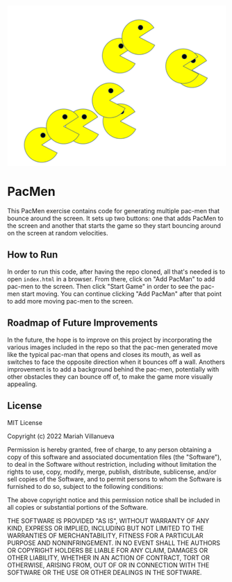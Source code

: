 <img src="images/gameplay.png">

# PacMen
This PacMen exercise contains code for generating multiple pac-men that bounce around the screen. It sets up two buttons: one that adds PacMen to the screen and another that starts the game so they start bouncing around on the screen at random velocities.

## How to Run
In order to run this code, after having the repo cloned, all that's needed is to open `index.html` in a browser. From there, click on "Add PacMan" to add pac-men to the screen. Then click "Start Game" in order to see the pac-men start moving. You can continue clicking "Add PacMan" after that point to add more moving pac-men to the screen.

## Roadmap of Future Improvements
In the future, the hope is to improve on this project by incorporating the various images included in the repo so that the pac-men generated move like the typical pac-man that opens and closes its mouth, as well as switches to face the opposite direction when it bounces off a wall. Anothers improvement is to add a background behind the pac-men, potentially with other obstacles they can bounce off of, to make the game more visually appealing.

## License
MIT License

Copyright (c) 2022 Mariah Villanueva

Permission is hereby granted, free of charge, to any person obtaining a copy
of this software and associated documentation files (the "Software"), to deal
in the Software without restriction, including without limitation the rights
to use, copy, modify, merge, publish, distribute, sublicense, and/or sell
copies of the Software, and to permit persons to whom the Software is
furnished to do so, subject to the following conditions:

The above copyright notice and this permission notice shall be included in all
copies or substantial portions of the Software.

THE SOFTWARE IS PROVIDED "AS IS", WITHOUT WARRANTY OF ANY KIND, EXPRESS OR
IMPLIED, INCLUDING BUT NOT LIMITED TO THE WARRANTIES OF MERCHANTABILITY,
FITNESS FOR A PARTICULAR PURPOSE AND NONINFRINGEMENT. IN NO EVENT SHALL THE
AUTHORS OR COPYRIGHT HOLDERS BE LIABLE FOR ANY CLAIM, DAMAGES OR OTHER
LIABILITY, WHETHER IN AN ACTION OF CONTRACT, TORT OR OTHERWISE, ARISING FROM,
OUT OF OR IN CONNECTION WITH THE SOFTWARE OR THE USE OR OTHER DEALINGS IN THE
SOFTWARE.
